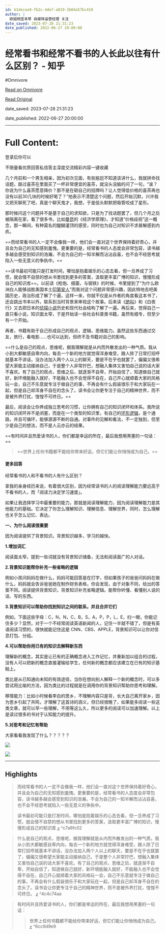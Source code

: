 ```yaml
---
id: b1decea9-fb2c-4de7-a019-3b04a57bc419
author: |
  欲姐​相宜本草 自媒体运营经理​ 关注
date_saved: 2023-07-28 21:31:23
date_published: 2022-06-27 20:00:00
---
```


# 经常看书和经常不看书的人长此以往有什么区别？ - 知乎
#Omnivore

[Read on Omnivore](https://omnivore.app/me/https-www-zhihu-com-question-265971613-answer-2427228763-1899f457307)

[Read Original](https://www.zhihu.com/question/265971613/answer/2427228763)

date_saved: 2023-07-28 21:31:23

date_published: 2022-06-27 20:00:00

--- 

# Full Content: 

登录后你可以

不限量看优质回答私信答主深度交流精彩内容一键收藏

几个月前和一个男生相亲，因为初次见面，有些尴尬不知道该讲什么，我就拼命找话题，路过喜茶在里面买了一杯非常便宜的喜茶，就没头没脑的问了一句，“诶？你说为什么喜茶愿意降价？那不是在砸自己的招牌吗？让人觉得低价格的喜茶再也没有以前30几块的时候好喝了？”他表示不清楚这个问题，然后开始沉默，兴许我又把天聊死了吧，真是个聊天鬼才，我想，于是低头默默把吸管咬成了星形。

那时候问这个问题并不是基于自己的求知欲，只是为了找话题罢了，但几个月之后被隔离在家，看了很多书，比如[曼昆](https://www.zhihu.com/search?q=%E6%9B%BC%E6%98%86&search%5Fsource=Entity&hybrid%5Fsearch%5Fsource=Entity&hybrid%5Fsearch%5Fextra=%7B%22sourceType%22%3A%22answer%22%2C%22sourceId%22%3A2427228763%7D)的《经济学原理》，才知道“价格歧视”这一概念，那一瞬间，有种莫名的醍醐灌顶的感受，同时也为自己对知识不求甚解感到内疚。

==而经常看书的人一定不会像我一样，他们会一直对这个世界保持着好奇心，并且会为自己的无知感到羞愧。更重要的是，经常看书的人态度会非常包容，读书越多越会感受到知识的浩瀚，不会为自己的一知半解而沾沾自喜，也不会不经思考就陷入一些无意义的争执中。==

==读书最初可能只是打发时间，哪怕是抱着娱乐的心态去看，但一旦养成了习惯，就会情不自禁的想从书里找到更多的答案，汲取更丰富广博的知识，慢慢形成自己的知识库==。以前读《枪炮、细菌，与钢铁》的时候，书里提到了“为什么欧洲白人能够战胜美国本土[印第安人](https://www.zhihu.com/search?q=%E5%8D%B0%E7%AC%AC%E5%AE%89%E4%BA%BA&search%5Fsource=Entity&hybrid%5Fsearch%5Fsource=Entity&hybrid%5Fsearch%5Fextra=%7B%22sourceType%22%3A%22answer%22%2C%22sourceId%22%3A2427228763%7D)”而我对这个问题非常感兴趣，因此特地去吧美国历史，政治形成了解了个遍，这样一来，你就不仅是从作者的角度看这本书了，还会跳出书本以外，联系到当时背景来审视这个故事。后来读《[绝叫](https://www.zhihu.com/search?q=%E7%BB%9D%E5%8F%AB&search%5Fsource=Entity&hybrid%5Fsearch%5Fsource=Entity&hybrid%5Fsearch%5Fextra=%7B%22sourceType%22%3A%22answer%22%2C%22sourceId%22%3A2427228763%7D)》和《白夜行》又去把日本的[侦探小说](https://www.zhihu.com/search?q=%E4%BE%A6%E6%8E%A2%E5%B0%8F%E8%AF%B4&search%5Fsource=Entity&hybrid%5Fsearch%5Fsource=Entity&hybrid%5Fsearch%5Fextra=%7B%22sourceType%22%3A%22answer%22%2C%22sourceId%22%3A2427228763%7D)历史和现代社会结构了解了一遍。再后来，觉得自己一直只看小说，知识面太窄，于是开始读一些社会科普类书籍，虽然有细专，但至少有一个开始。

再者，书籍有助于自己形成自己的观点，逻辑，思维能力。虽然这些东西通过交友，旅行，看电影……也可以达到，但终不及书籍对自己的影响。

==什么是自己的观点，思维呢，据我理解就是从内而外散发出的一种气质。我从小到大都敏感自卑内向，每去一个新的地方就觉得浑身难受，跟人除了日常打招呼就基本不讲话，没办法加入两个人以上的聊天，要是不在乎也就罢了，偏偏又很希望大家能主动接纳自己，于是整个人非常拧巴，想融入集体又害怕自己说的话大家不喜欢。有了自己的观点，思维之后，就逐渐不自卑，开始自信了，知道做自己就好，新环境能融入就好，不能融入也不会觉得不自在，自己开心就顺着大家的风格玩一会，自己不乐意就专注于做自己的事，不再会有什么假装很乐于和大家玩在一起，但是自己却浑身不自在的念头了。读书会让你更专注于自己的精神世界，而不是被外界打扰，惶惶不可终日。==

最后，阅读会让你养成独立思考的习惯，让你拥有自己的知识闭环和体系。我所说的知识闭环并不是闭塞，而是在一个类型的知识里，有自己的[环形逻辑](https://www.zhihu.com/search?q=%E7%8E%AF%E5%BD%A2%E9%80%BB%E8%BE%91&search%5Fsource=Entity&hybrid%5Fsearch%5Fsource=Entity&hybrid%5Fsearch%5Fextra=%7B%22sourceType%22%3A%22answer%22%2C%22sourceId%22%3A2427228763%7D)，是个通路，并且可循环，能够源源不断的自通。对事件的见解和看法，不一定独到，但至少是自己的想法，而不是人云亦云的结果。

==有时间并且热爱读书的人，你们都是幸运的所在，最后我想用黑塞的一句话：==

> ==世界上任何书籍都不能给你带来好运，但它们能让你悄悄成为自己。==

#### 更多回答

经常看书的人和不看书的人有什么区别？

拿我的亲身经历来说，有着很大区别，因为经常读书的人的阅读理解能力要远高于不看书的人，而「阅读力决定学习速度」。

如果让我选择学习中最重要的能力，那就是阅读理解能力，因为阅读理解能力是其他能力的基础。它决定了你怎么理解知识、理解信息、理解世界，同时，怎么理解也关乎怎么记忆、表达。

**一、为什么阅读很重要**

因为阅读提供了背景知识。背景知识越多，学习的越快。

**1.增加词汇**

阅读面太窄，提到一些词就没有背景知识储备，无法和阅读面广的人对话。

**2.背景知识能帮你补充一些省略的逻辑**

例如小孩问妈妈在做什么，妈妈可能回答是在打字，但如果孩子的爸爸问妈妈在做什么，妈妈就会告诉爸爸她在制作财务表格，你会发现，由于对象不同，给出的答案不同。阅读提供背景知识，背景知识补充省略逻辑。能帮你听懂、看懂别人说的话、写的东西。

**3.背景知识可以帮助你找到知识之间的联系，并且合并它们**

例如，下面这些字母：C，N，N，C，B，S，A，P，P，L，E，扫一眼，你能记住多少？显然，对于一个不经常阅读英语新闻的人，记住一半就不错了，但是有英语阅读习惯的，很快就能记住这是 CNN、CBS、APPLE，背景知识可以让你对信息打包、分组。

**4.可以帮助你用已有的知识去解释新东西**

理解新的概念，其实是让已有的正确概念进入工作记忆，并重新加以组合的过程，没有人可以把新的概念直接灌输给学生，任何新的概念都应该建立在已有的知识基础上。

类比是从已知通向未知的有效途径，当你在想向别人解释一个新的概念时，可以多尝试用比喻的方法，因为类比的过程就是在调用你的背景知识帮助你思考和理解。

移情能力：比如小时候看李白的思乡，不理解内容只是背，长大自己离开家乡，因为思乡引起了共鸣，才理解了这首诗的涵义，但已经很晚了，如果能多阅读一些这类文章，就可以早一些理解，不用等这么久，所以更多的阅读可以加速理解。以上是读过很多的书对于认知能力的提升。

**5.对思考和记忆有帮助**

大家看看我发现了什么？？？？？

![](https://proxy-prod.omnivore-image-cache.app/1152x2376,sGv9T4oRnBxCCWeH80yhcCtTpMXBCQAhZ5ymrHJ3JUV8/https://pica.zhimg.com/50/v2-bbc67c4e1b9d0a2c99364cbbb157f43a_720w.jpg?source=1940ef5c)

![](https://proxy-prod.omnivore-image-cache.app/1152x0,ss-N4I6VKVuKHYcmKi0azEhRrs4TNvQk9obkMxve93Po/https://pic1.zhimg.com/50/v2-f5cefcb5e7e1b667766257647909c10f_720w.jpg?source=1940ef5c)

---

## Highlights

> 而经常看书的人一定不会像我一样，他们会一直对这个世界保持着好奇心，并且会为自己的无知感到羞愧。更重要的是，经常看书的人态度会非常包容，读书越多越会感受到知识的浩瀚，不会为自己的一知半解而沾沾自喜，也不会不经思考就陷入一些无意义的争执中。
> 
> 读书最初可能只是打发时间，哪怕是抱着娱乐的心态去看，但一旦养成了习惯，就会情不自禁的想从书里找到更多的答案，汲取更丰富广博的知识，慢慢形成自己的知识库 [⤴️](https://omnivore.app/me/https-www-zhihu-com-question-265971613-answer-2427228763-1899f457307#c7a8fc02-7b49-4a9a-a9d7-54405eb6c2ee)  ^c7a8fc02

> 什么是自己的观点，思维呢，据我理解就是从内而外散发出的一种气质。我从小到大都敏感自卑内向，每去一个新的地方就觉得浑身难受，跟人除了日常打招呼就基本不讲话，没办法加入两个人以上的聊天，要是不在乎也就罢了，偏偏又很希望大家能主动接纳自己，于是整个人非常拧巴，想融入集体又害怕自己说的话大家不喜欢。有了自己的观点，思维之后，就逐渐不自卑，开始自信了，知道做自己就好，新环境能融入就好，不能融入也不会觉得不自在，自己开心就顺着大家的风格玩一会，自己不乐意就专注于做自己的事，不再会有什么假装很乐于和大家玩在一起，但是自己却浑身不自在的念头了。读书会让你更专注于自己的精神世界，而不是被外界打扰，惶惶不可终日。 [⤴️](https://omnivore.app/me/https-www-zhihu-com-question-265971613-answer-2427228763-1899f457307#4c4c74aa-3e9c-472b-ba6b-c48f31605ced)  ^4c4c74aa

> 有时间并且热爱读书的人，你们都是幸运的所在，最后我想用黑塞的一句话：
> 
> > 世界上任何书籍都不能给你带来好运，但它们能让你悄悄成为自己。 [⤴️](https://omnivore.app/me/https-www-zhihu-com-question-265971613-answer-2427228763-1899f457307#6cc9d9e9-33ab-4472-ae54-00a7b77fa261)  ^6cc9d9e9

